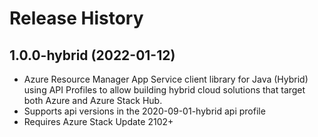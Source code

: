 # Release History

## 1.0.0-hybrid (2022-01-12)

- Azure Resource Manager App Service client library for Java (Hybrid) using API Profiles to allow building hybrid cloud solutions
that target both Azure and Azure Stack Hub.
- Supports api versions in the 2020-09-01-hybrid api profile
- Requires Azure Stack Update 2102+
